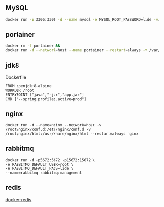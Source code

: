 ## MySQL

```sh
docker run -p 3306:3306 -d --name mysql -e MYSQL_ROOT_PASSWORD=lide -v/etc/mysql:/etc/mysql -v/var/lib/mysql:/var/lib/mysql mysql:8
```

## portainer

```sh
docker rm -f portainer && 
docker run -d --network=host --name portainer --restart=always -v /var/run/docker.sock:/var/run/docker.sock portainer/portainer-ce
```

## jdk8

Dockerfile

```
FROM openjdk:8-alpine
WORKDIR /root
ENTRYPOINT ["java","-jar","app.jar"]
CMD ["--spring.profiles.active=prod"]
```


## nginx

```
docker run -d --name=nginx --network=host -v  /root/nginx/conf.d:/etc/nginx/conf.d -v /root/nginx/html:/usr/share/nginx/html --restart=always nginx
```

## rabbitmq
```
docker run -d -p5672:5672 -p15672:15672 \
-e RABBITMQ_DEFAULT_USER=root \
-e RABBITMQ_DEFAULT_PASS=lide \
--name=rabbitmq rabbitmq:management
```

## redis

[docker-redis](../database/redis/docker-redis)
